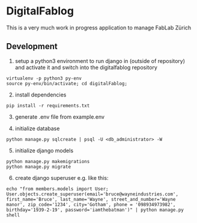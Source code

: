 # DigitalFablog

This is a very much work in progress application to manage FabLab Zürich

## Development

1. setup a python3 environment to run django in (outside of repository) and activate it and switch into the digitalfablog repository

```
virtualenv -p python3 py-env
source py-env/bin/activate; cd digitalFablog;
```

2. install dependencies
```
pip install -r requirements.txt
```

3. generate .env file from example.env

4. initialize database

```
python manage.py sqlcreate | psql -U <db_administrator> -W
```

5. initialize django models

```
python manage.py makemigrations
python manage.py migrate
```

6. create django superuser e.g. like this:

```
echo "from members.models import User; User.objects.create_superuser(email='bruce@wayneindustries.com', first_name='Bruce', last_name='Wayne', street_and_number='Wayne manor', zip_code='1234', city='Gotham', phone = '098934973982', birthday='1939-2-19', password='iamthebatman')" | python manage.py shell
```

